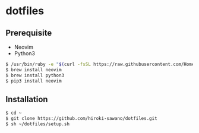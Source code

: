 # dotfiles

## Prerequisite
* Neovim
* Python3

```bash
$ /usr/bin/ruby -e "$(curl -fsSL https://raw.githubusercontent.com/Homebrew/install/master/install)"
$ brew install neovim
$ brew install python3
$ pip3 install neovim
```

## Installation
```bash
$ cd ~
$ git clone https://github.com/hiroki-sawano/dotfiles.git
$ sh ~/dotfiles/setup.sh
```
